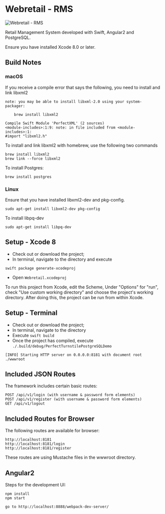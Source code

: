 # Webretail - RMS

<img src="https://github.com/gerardogrisolini/Webretail/blob/master/wwwroot/images/logo.jpg?raw=true" alt="Webretail - RMS" />

Retail Management System developed with Swift, Angular2 and PostgreSQL.


Ensure you have installed Xcode 8.0 or later.

## Build Notes

### macOS

If you receive a compile error that says the following, you need to install and link libxml2

```
note: you may be able to install libxml-2.0 using your system-packager:

    brew install libxml2

Compile Swift Module 'PerfectXML' (2 sources)
<module-includes>:1:9: note: in file included from <module-includes>:1:
#import "libxml2.h"
```

To install and link libxml2 with homebrew, use the following two commands

```
brew install libxml2
brew link --force libxml2
```

To install Postgres:

```
brew install postgres
```

### Linux

Ensure that you have installed libxml2-dev and pkg-config.

``` 
sudo apt-get install libxml2-dev pkg-config
```

To install libpq-dev

```
sudo apt-get install libpq-dev
```

## Setup - Xcode 8

* Check out or download the project;
* In terminal, navigate to the directory and execute

```
swift package generate-xcodeproj
```

* Open `Webretail.xcodeproj`

To run this project from Xcode, edit the Scheme, Under "Options" for "run", check "Use custom working directory" and choose the project's working directory. After doing this, the project can be run from within Xcode.

## Setup - Terminal

* Check out or download the project;
* In terminal, navigate to the directory 
* Execute `swift build`
* Once the project has compiled, execute `./.build/debug/PerfectTurnstilePostgreSQLDemo`

```
[INFO] Starting HTTP server on 0.0.0.0:8181 with document root ./wwwroot
```


## Included JSON Routes

The framework includes certain basic routes:

```
POST /api/v1/login (with username & password form elements)
POST /api/v1/register (with username & password form elements)
GET /api/v1/logout
```

## Included Routes for Browser

The following routes are available for browser:

```
http://localhost:8181
http://localhost:8181/login
http://localhost:8181/register
```

These routes are using Mustache files in the wwwroot directory.


## Angular2

Steps for the development UI:

```
npm install
npm start

go to http://localhost:8888/webpack-dev-server/

```
